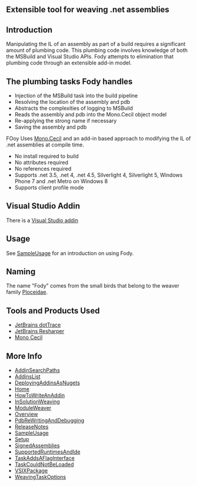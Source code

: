 ## Extensible tool for weaving .net assemblies

## Introduction 

Manipulating the IL of an assembly as part of a build requires a significant amount of plumbing code. This plumbing code involves knowledge of both the MSBuild and Visual Studio APIs. Fody attempts to elimination that plumbing code through an extensible add-in model. 

## The plumbing tasks Fody handles 

  * Injection of the MSBuild task into the build pipeline
  * Resolving the location of the assembly and pdb
  * Abstracts the complexities of logging to MSBuild
  * Reads the assembly and pdb into the Mono.Cecil object model
  * Re-applying the strong name if necessary
  * Saving the assembly and pdb

FOoy Uses [Mono.Cecil](http://www.mono-project.com/Cecil)  and an add-in based approach to modifying the IL of .net assemblies at compile time.

 * No install required to build
 * No attributes required
 * No references required
 * Supports .net 3.5, .net 4, .net 4.5, Silverlight 4, Silverlight 5, Windows Phone 7 and .net Metro on Windows 8 
 * Supports client profile mode 

## Visual Studio Addin

There is a  [Visual Studio addin](http://visualstudiogallery.msdn.microsoft.com/074a2a26-d034-46f1-8fe1-0da97265eb7a) 

## Usage

See [SampleUsage](SampleUsage) for an introduction on using Fody.

## Naming

The name "Fody" comes from the small birds that belong to the weaver family [Ploceidae](http://en.wikipedia.org/wiki/Fody).

## Tools and Products Used 

 * [JetBrains dotTrace](http://www.jetbrains.com/profiler/)
 * [JetBrains Resharper](http://www.jetbrains.com/resharper/)
 * [Mono Cecil](http://www.mono-project.com/Cecil)

## More Info

 * [AddinSearchPaths](wiki/AddinSearchPaths)
 * [AddinsList](wiki/AddinsList)
 * [DeployingAddinsAsNugets](wiki/DeployingAddinsAsNugets)
 * [Home](wiki/Home)
 * [HowToWriteAnAddin](wiki/HowToWriteAnAddin)
 * [InSolutionWeaving](wiki/InSolutionWeaving)
 * [ModuleWeaver](wiki/ModuleWeaver)
 * [Overview](wiki/Overview)
 * [PdbReWritingAndDebugging](wiki/PdbReWritingAndDebugging)
 * [ReleaseNotes](wiki/ReleaseNotes)
 * [SampleUsage](wiki/SampleUsage)
 * [Setup](wiki/Setup)
 * [SignedAssemblies](wiki/SignedAssemblies)
 * [SupportedRuntimesAndIde](wiki/SupportedRuntimesAndIde)
 * [TaskAddsAFlagInterface](wiki/TaskAddsAFlagInterface)
 * [TaskCouldNotBeLoaded](wiki/TaskCouldNotBeLoaded)
 * [VSIXPackage](wiki/VSIXPackage)
 * [WeavingTaskOptions](wiki/WeavingTaskOptions)